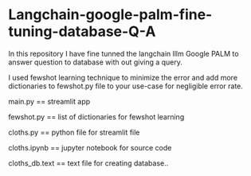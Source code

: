 # Langchain-google-palm-fine-tuning-database-Q-A
In this repository I have fine tunned the langchain lllm Google PALM to answer question to database with out giving a query.

I used fewshot learning technique to minimize the error and add more dictionaries to fewshot.py file to your use-case for negligible error rate.

main.py == streamlit app

fewshot.py == list of dictionaries for fewshot learning

cloths.py == python file for streamlit file

cloths.ipynb == jupyter notebook for source code

cloths_db.text == text file for creating database..
